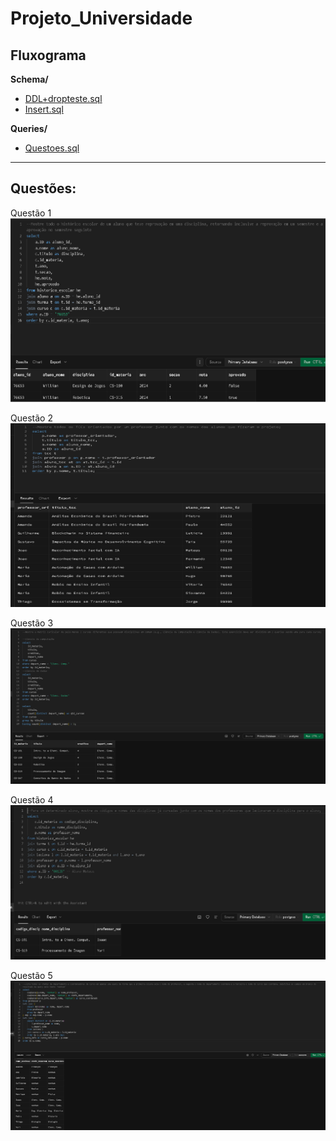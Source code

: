 # Projeto_Universidade

## Fluxograma

**Schema/**  
- [DDL+dropteste.sql](https://github.com/Matias2335/Projeto_Universidade/blob/main/DDL%2Bdropteste.sql)  
- [Insert.sql](https://github.com/Matias2335/Projeto_Universidade/blob/main/Insert.sql)

**Queries/**  
- [Questoes.sql](https://github.com/Matias2335/Projeto_Universidade/blob/main/questoes.sql)

---

## Questões:
Questão 1
![Questão 1](https://github.com/Matias2335/Projeto_Universidade/blob/main/Questao1.png?raw=true)

Questão 2
![Questão 2](https://github.com/Matias2335/Projeto_Universidade/blob/main/Questao2.png?raw=true)

Questão 3
![Questão 1](https://github.com/Matias2335/Projeto_Universidade/blob/main/Questao3.png?raw=true)

Questão 4
![Questão 1](https://github.com/Matias2335/Projeto_Universidade/blob/main/Questao4.png?raw=true)

Questão 5
![Questão 1](https://github.com/Matias2335/Projeto_Universidade/blob/main/Questao5.png?raw=true)
